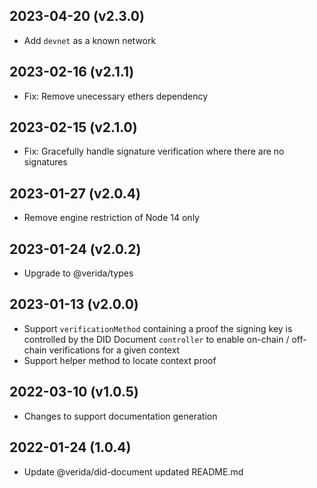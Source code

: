 2023-04-20 (v2.3.0)
-------------------

- Add `devnet` as a known network

2023-02-16 (v2.1.1)
-------------------

- Fix: Remove unecessary ethers dependency

2023-02-15 (v2.1.0)
-------------------

- Fix: Gracefully handle signature verification where there are no signatures

2023-01-27 (v2.0.4)
-------------------

- Remove engine restriction of Node 14 only

2023-01-24 (v2.0.2)
-------------------

- Upgrade to @verida/types

2023-01-13 (v2.0.0)
-------------------

- Support `verificationMethod` containing a proof the signing key is controlled by the DID Document `controller` to enable on-chain / off-chain verifications for a given context
- Support helper method to locate context proof

2022-03-10 (v1.0.5)
-------------------

- Changes to support documentation generation

2022-01-24 (1.0.4)
-------------------

- Update @verida/did-document updated README.md